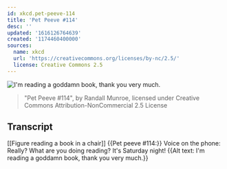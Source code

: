 ```yaml
---
id: xkcd.pet-peeve-114
title: 'Pet Peeve #114'
desc: ''
updated: '1616126764639'
created: '1174460400000'
sources:
  name: xkcd
  url: 'https://creativecommons.org/licenses/by-nc/2.5/'
  license: Creative Commons 2.5
---
```

![I'm reading a goddamn book, thank you very much.](https://imgs.xkcd.com/comics/pet_peeve_114.png)
> "Pet Peeve #114", by Randall Munroe, licensed under Creative Commons Attribution-NonCommercial 2.5 License

## Transcript
[[Figure reading a book in a chair]]
{{Pet peeve #114:}}
Voice on the phone: Really?  What are you doing reading?  It's Saturday night!
{{Alt text: I'm reading a goddamn book, thank you very much.}}
